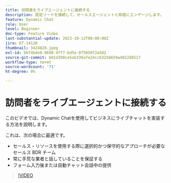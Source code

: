 ```yaml
---
title: 訪問者をライブエージェントに接続する
description: 認定リードを接続して、セールスエージェントと即座にエンゲージします。
feature: Dynamic Chat
role: User
level: Beginner
doc-type: Feature Video
last-substantial-update: 2023-10-12T00:00:00Z
jira: KT-14128
thumbnail: 3424828.jpeg
exl-id: bbf4bde8-9698-4ff7-bd5e-07505072a582
source-git-commit: 681d390ce5ab336a7e24cc63256659a492288517
workflow-type: tm+mt
source-wordcount: '71'
ht-degree: 0%

---
```


# 訪問者をライブエージェントに接続する

このビデオでは、Dynamic Chatを使用してビジネスにライブチャットを実装する方法を説明します。

これは、次の場合に最適です。

* セールス・リソースを使用する際に選択的かつ保守的なアプローチが必要なセールス BDR チーム
* 常に手荒な業者と話していることを保証する
* フォーム入力後または自動チャット会話中の提供

>[!VIDEO](https://video.tv.adobe.com/v/3424828/?learn=on)
